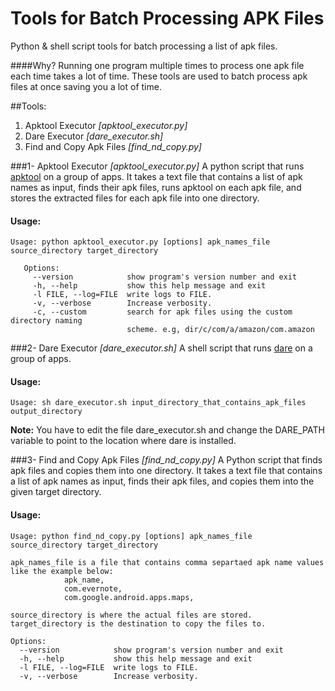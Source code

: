 Tools for Batch Processing APK Files
====================================
Python & shell script tools for batch processing a list of apk files.

####Why?
Running one program multiple times to process one apk file each time takes a lot of time. 
These tools are used to batch process apk files at once saving you a lot of time.

##Tools:
1. Apktool Executor  *[apktool_executor.py]*
2. Dare Executor  *[dare_executor.sh]*
3. Find and Copy Apk Files *[find_nd_copy.py]*

###1- Apktool Executor  *[apktool_executor.py]*
A python script that runs [apktool]('https://code.google.com/p/android-apktool/') on a group of apps. It takes a text file that contains 
a list of apk names as input, finds their apk files, runs apktool on each apk file, 
and stores the extracted files for each apk file into one directory.

#### Usage:

```
Usage: python apktool_executor.py [options] apk_names_file source_directory target_directory

   Options:
     --version            show program's version number and exit
     -h, --help           show this help message and exit
     -l FILE, --log=FILE  write logs to FILE.
     -v, --verbose        Increase verbosity.
     -c, --custom         search for apk files using the custom directory naming
                          scheme. e.g, dir/c/com/a/amazon/com.amazon
```

###2- Dare Executor  *[dare_executor.sh]*
A shell script that runs [dare]('http://siis.cse.psu.edu/dare/') on a group of apps.

#### Usage:

```
Usage: sh dare_executor.sh input_directory_that_contains_apk_files output_directory
```
__Note:__ You have to edit the file dare_executor.sh and change the DARE_PATH variable to point to the location where dare is installed.

###3- Find and Copy Apk Files *[find_nd_copy.py]*
A Python script that finds apk files and copies them into one directory. It takes a text file that contains 
a list of apk names as input, finds their apk files, and copies them into the given target directory.

#### Usage:

```
Usage: python find_nd_copy.py [options] apk_names_file source_directory target_directory

apk_names_file is a file that contains comma separtaed apk name values like the example below:
            apk_name,
            com.evernote,
            com.google.android.apps.maps,

source_directory is where the actual files are stored.
target_directory is the destination to copy the files to.

Options:
  --version            show program's version number and exit
  -h, --help           show this help message and exit
  -l FILE, --log=FILE  write logs to FILE.
  -v, --verbose        Increase verbosity.
```
